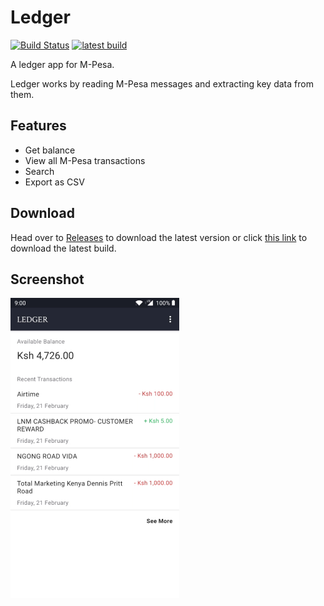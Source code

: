 # Ledger
[![Build Status](https://app.bitrise.io/app/99ce62496ebd055b/status.svg?token=jmjbox2CNHtmYuEMg2GjtQ&branch=master)](https://app.bitrise.io/app/99ce62496ebd055b)
[![latest build](https://img.shields.io/badge/Download-Latest%20build-brightgreen.svg)](https://barbet.marknjunge.com/ledger)

A ledger app for M-Pesa.  

Ledger works by reading M-Pesa messages and extracting key data from them.

## Features

- Get balance
- View all M-Pesa transactions
- Search
- Export as CSV

## Download

Head over to [Releases](https://github.com/MarkNjunge/Ledger/releases) to download the latest version or click [this link](https://barbet.marknjunge.com/ledger) to download the latest build.

## Screenshot

[<img src="./art/screenshot.png" />](./art/screenshot.png)
